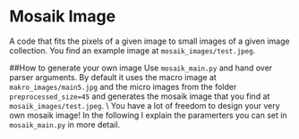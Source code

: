 # Mosaik Image
A code that fits the pixels of a given image to small images of a given image collection. You find an example image at `mosaik_images/test.jpeg`.

##How to generate your own image
Use `mosaik_main.py` and hand over parser arguments. By default it uses the macro image at `makro_images/main5.jpg` and the micro images
from the folder `preprocessed_size=45` and generates the mosaik image that you find at `mosaik_images/test.jpeg`. 
\\
You have a lot of freedom to design your very own mosaik image! In the following I explain the paramerters you can set in `mosaik_main.py` in more detail.


